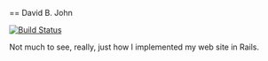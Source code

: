 == David B. John

[![Build Status](https://travis-ci.org/billguy/dbjohn.com.svg?branch=master)](https://travis-ci.org/billguy/dbjohn.com)

Not much to see, really, just how I implemented my web site in Rails.
